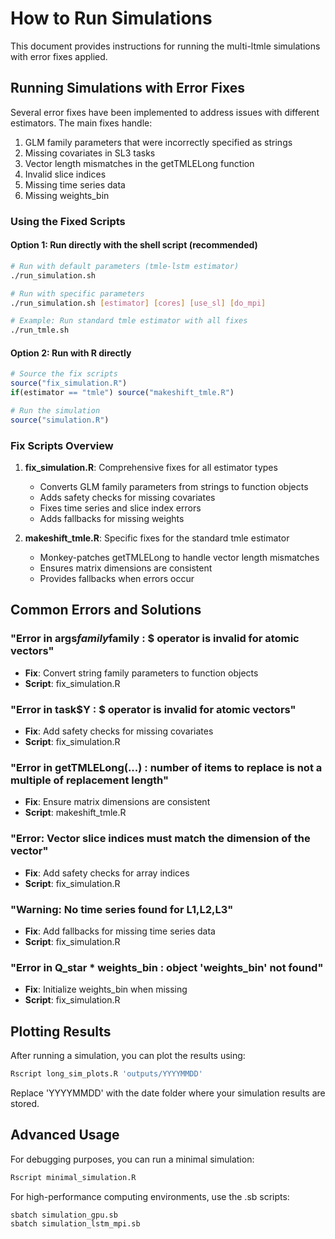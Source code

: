 # How to Run Simulations

This document provides instructions for running the multi-ltmle simulations with error fixes applied.

## Running Simulations with Error Fixes

Several error fixes have been implemented to address issues with different estimators. The main fixes handle:

1. GLM family parameters that were incorrectly specified as strings
2. Missing covariates in SL3 tasks
3. Vector length mismatches in the getTMLELong function
4. Invalid slice indices
5. Missing time series data
6. Missing weights_bin

### Using the Fixed Scripts

#### Option 1: Run directly with the shell script (recommended)

```bash
# Run with default parameters (tmle-lstm estimator)
./run_simulation.sh

# Run with specific parameters
./run_simulation.sh [estimator] [cores] [use_sl] [do_mpi]

# Example: Run standard tmle estimator with all fixes
./run_tmle.sh
```

#### Option 2: Run with R directly

```R
# Source the fix scripts
source("fix_simulation.R")
if(estimator == "tmle") source("makeshift_tmle.R")

# Run the simulation
source("simulation.R")
```

### Fix Scripts Overview

1. **fix_simulation.R**: Comprehensive fixes for all estimator types
   - Converts GLM family parameters from strings to function objects
   - Adds safety checks for missing covariates
   - Fixes time series and slice index errors
   - Adds fallbacks for missing weights

2. **makeshift_tmle.R**: Specific fixes for the standard tmle estimator
   - Monkey-patches getTMLELong to handle vector length mismatches
   - Ensures matrix dimensions are consistent
   - Provides fallbacks when errors occur

## Common Errors and Solutions

### "Error in args$family$family : $ operator is invalid for atomic vectors"
- **Fix**: Convert string family parameters to function objects
- **Script**: fix_simulation.R

### "Error in task$Y : $ operator is invalid for atomic vectors"
- **Fix**: Add safety checks for missing covariates
- **Script**: fix_simulation.R

### "Error in getTMLELong(...) : number of items to replace is not a multiple of replacement length"
- **Fix**: Ensure matrix dimensions are consistent
- **Script**: makeshift_tmle.R

### "Error: Vector slice indices must match the dimension of the vector"
- **Fix**: Add safety checks for array indices
- **Script**: fix_simulation.R

### "Warning: No time series found for L1,L2,L3"
- **Fix**: Add fallbacks for missing time series data
- **Script**: fix_simulation.R

### "Error in Q_star * weights_bin : object 'weights_bin' not found"
- **Fix**: Initialize weights_bin when missing
- **Script**: fix_simulation.R

## Plotting Results

After running a simulation, you can plot the results using:

```bash
Rscript long_sim_plots.R 'outputs/YYYYMMDD'
```

Replace 'YYYYMMDD' with the date folder where your simulation results are stored.

## Advanced Usage

For debugging purposes, you can run a minimal simulation:

```bash
Rscript minimal_simulation.R
```

For high-performance computing environments, use the .sb scripts:

```bash
sbatch simulation_gpu.sb
sbatch simulation_lstm_mpi.sb
```
